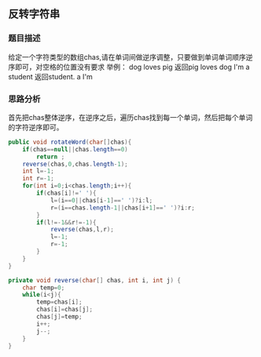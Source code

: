 ## 反转字符串
### 题目描述
给定一个字符类型的数组chas,请在单词间做逆序调整，只要做到单词单词顺序逆序即可，对空格的位置没有要求
举例：
dog loves pig   返回pig loves dog
I'm a student   返回student. a I'm
### 思路分析
首先把chas整体逆序，在逆序之后，遍历chas找到每一个单词，然后把每个单词的字符逆序即可。
```java
public void rotateWord(char[]chas){
    if(chas==null||chas.length==0)
        return ;
    reverse(chas,0,chas.length-1);
    int l=-1;
    int r=-1;
    for(int i=0;i<chas.length;i++){
        if(chas[i]!=' '){
            l=(i==0||chas[i-1]==' ')?i:l;
            r=(i==chas.length-1||chas[i+1]==' ')?i:r;
        }
        if(l!=-1&&r!=-1){
            reverse(chas,l,r);
            l=-1;
            r=-1;
        }
    }
}

private void reverse(char[] chas, int i, int j) {
    char temp=0;
    while(i<j){
        temp=chas[i];
        chas[i]=chas[j];
        chas[j]=temp;
        i++;
        j--;
    }
}
```
